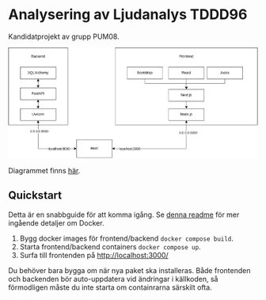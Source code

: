 # Analysering av Ljudanalys TDDD96

Kandidatprojekt av grupp PUM08.

![Ramverk](./.ramverk.png "Ramverk")

Diagrammet finns [här](https://drive.google.com/file/d/1TUQ0p8aGgBi0_mzQ6fKzZpqUxUxs17Jm/view?usp=sharing).

## Quickstart

Detta är en snabbguide för att komma igång. Se [denna readme](./docker) för mer ingående detaljer om Docker.

1. Bygg docker images för frontend/backend `docker compose build`.
2. Starta frontend/backend containers `docker compose up`.
3. Surfa till frontenden på [http://localhost:3000/](http://localhost:3000/)

Du behöver bara bygga om när nya paket ska installeras. Både frontenden och backenden bör auto-uppdatera vid ändringar i källkoden, så förmodligen måste du inte starta om containrarna särskilt ofta. 
